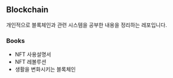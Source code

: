 ## Blockchain

개인적으로 블록체인과 관련 시스템을 공부한 내용을 정리하는 레포입니다.

### Books

- NFT 사용설명서
- NFT 레볼루션
- 생활을 변화시키는 블록체인